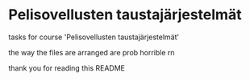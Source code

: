 # Pelisovellusten taustajärjestelmät
tasks for course 'Pelisovellusten taustajärjestelmät'

the way the files are arranged are prob horrible rn

thank you for reading this README
